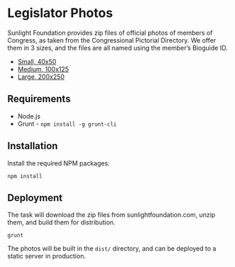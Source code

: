 # Legislator Photos

Sunlight Foundation provides zip files of official photos of members of Congress,
as taken from the Congressional Pictorial Directory. We offer them in 3 sizes,
and the files are all named using the member’s Bioguide ID.

* [Small, 40x50](http://assets.sunlightfoundation.com/moc/40x50.zip)
* [Medium, 100x125](http://assets.sunlightfoundation.com/moc/100x125.zip)
* [Large, 200x250](http://assets.sunlightfoundation.com/moc/200x250.zip)

## Requirements

* Node.js
* Grunt - `npm install -g grunt-cli`

## Installation

Install the required NPM packages:

    npm install

## Deployment

The task will download the zip files from sunlightfoundation.com, unzip them,
and build them for distribution.

    grunt

The photos will be built in the `dist/` directory, and can be deployed to
a static server in production.
